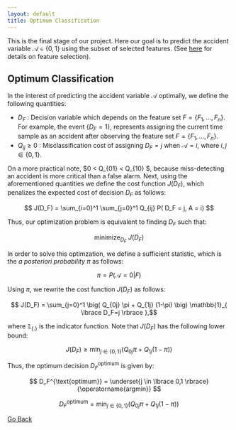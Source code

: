 ```yaml
---
layout: default
title: Optimum Classification
---
```


This is the final stage of our project. Here our goal is to predict the accident variable $\mathcal{A}\in \lbrace 0,1\rbrace$ using the subset of selected features. (See [here](./feat_select.html) for details on feature selection). 

## Optimum Classification

In the interest of predicting the accident variable $\mathcal{A}$ optimally, we define the following quantities:

* $D_F$ : Decision variable which depends on the feature set $F = \lbrace F_1,\dots,F_n \rbrace$. For example, the event $\lbrace D_F = 1 \rbrace$, represents assigning the current time sample as an accident after observing the feature set $F = \lbrace F_1,\dots,F_n \rbrace$. 
* $Q_{ij} \geqslant 0$ : Misclassification cost of assigning $D_F =j$ when $\mathcal{A}=i$, where $i,j \in \lbrace 0,1 \rbrace$.

On a more practical note, $0 < Q_{01} < Q_{10} $, because miss-detecting an accident is more critical than a false alarm. Next, using the aforementioned quantities we define the cost function $J(D_F)$, which penalizes the expected cost of decision $D_F$ as follows:

$$ J(D_F) = \sum_{i=0}^1 \sum_{j=0}^1 Q_{ij} P( D_F = j, A = i) $$

Thus, our optimization problem is equivalent to finding $D_F$ such that:

$$ \text{minimize}_{D_F}  \ J(D_F) $$

In order to solve this optimzation, we define a sufficient statistic, which is the *a posteriori probability* $\pi$ as follows:

$$ \pi = P (\mathcal{A}=0 | F)$$

Using $\pi$, we rewrite the cost function $J(D_F)$ as follows:

$$ J(D_F) = \sum_{j=0}^1  \big( Q_{0j} \pi + Q_{1j} (1-\pi) \big) \mathbb{1}_{ \lbrace D_F=j \rbrace },$$

where $\mathbb{1}_{ \lbrace . \rbrace }$ is the indicator function. Note that $J(D_F)$ has the following lower bound:

$$  J(D_F) \geqslant \min_{j \in \lbrace 0,1 \rbrace} \big( Q_{0j} \pi + Q_{1j} (1-\pi) \big)$$

Thus, the optimum decision $D_F^{\text{optimum}}$ is given by:

$$ D_F^{\text{optimum}}  = \underset{j \in \lbrace 0,1 \rbrace}{\operatorname{argmin}} $$

$$ D_F^{\text{optimum}} = \min_{j \in \lbrace 0,1 \rbrace}  \big( Q_{0j} \pi + Q_{1j} (1-\pi) \big) $$

[Go Back](../)
